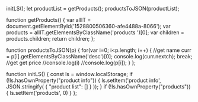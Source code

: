 initLS();
let productList = getProducts();
productsToJSON(productList);

function getProducts() {
	var allIT = document.getElementById('1528800506360-afe4488a-8066');
	var products = allIT.getElementsByClassName('products ')[0];
	var children = products.children;
	return children;
};

function productsToJSON(p) {
	for(var i=0; i<p.length; i++) {
		//get name
		curr = p[i].getElementsByClassName('desc')[0];
		console.log(curr.nextch);
		break;
		//get get price
		//console.log(i)
		//console.log(p[i]);
	}
};

function initLS() {
	const ls = window.localStorage;
	if (!ls.hasOwnProperty("product info")) {
		ls.setItem('product info', JSON.stringify(
			{
				"product list": []
			}
		));
	}
	if (!ls.hasOwnProperty("products")) {
		ls.setItem('products', 0)
	}
};

